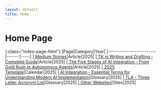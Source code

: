 ```yaml
---
layout: default
title: Home
---
```


# Home Page

<!-- LINKS-INSERT-START -->

{:class="index-page-html"}
|Page|Category|Year|
|:------------------------|------:|----:|
|[ Medium Stories]( https://medium.com/@varada)|Article|2025|
|[ TK in Writing and Drafting - Complete Guide]( /_pages/tk.html)|Article|2025|
|[ The Five Stages of AI Integration - From Gold Rush to Autonomous Agents]( /_pages/ai-integration.html)|Article|2025|
|[ 2025 Template]( /calendar/calendar-y-2025.html)|Calendar|2025|
|[ AI Integration - Essential Terms for Understanding Modern AI Implementation]( /_pages/glossary-ai-integration.html)|Glossary|2025|
|[ TLA - Three Letter Acronym List]( /html/tla.html)|Glossary|2025|
|[ Other Websites]( /_pages/websites.html)|Sites|2025|

<br/><br/>


<!-- LINKS-INSERT-END -->
